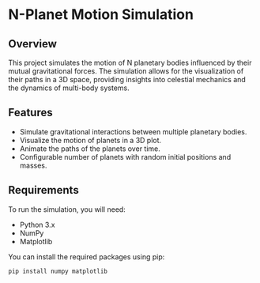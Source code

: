 # N-Planet Motion Simulation

## Overview

This project simulates the motion of N planetary bodies influenced by their mutual gravitational forces. The simulation allows for the visualization of their paths in a 3D space, providing insights into celestial mechanics and the dynamics of multi-body systems.

## Features

- Simulate gravitational interactions between multiple planetary bodies.
- Visualize the motion of planets in a 3D plot.
- Animate the paths of the planets over time.
- Configurable number of planets with random initial positions and masses.

## Requirements

To run the simulation, you will need:

- Python 3.x
- NumPy
- Matplotlib

You can install the required packages using pip:

```bash
pip install numpy matplotlib
